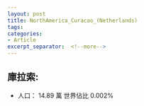 ```yaml
---
layout: post
title: NorthAmerica_Curacao_(Netherlands)
tags: 
categories:
- Article
excerpt_separator:  <!--more-->
---
```

## 庫拉索:
- 人口： 14.89 萬 世界佔比 0.002%